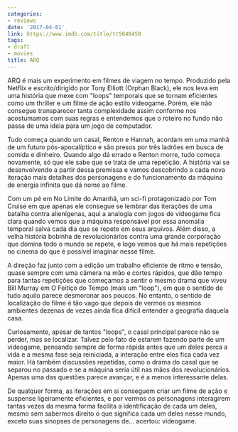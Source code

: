 ```yaml
---
categories:
- reviews
date: '2017-04-01'
link: https://www.imdb.com/title/tt5640450
tags:
- draft
- movies
title: ARQ
---
```


ARQ é mais um experimento em filmes de viagem no tempo. Produzido pela Netflix e escrito/dirigido por Tony Elliott (Orphan Black), ele nos leva em uma história que mexe com "loops" temporais que se tornam eficientes como um thriller e um filme de ação estilo videogame. Porém, ele não consegue transparecer tanta complexidade assim conforme nos acostumamos com suas regras e entendemos que o roteiro no fundo não passa de uma ideia para um jogo de computador.

Tudo começa quando um casal, Renton e Hannah, acordam em uma manhã de um futuro pós-apocalíptico e são presos por três ladrões em busca de comida e dinheiro. Quando algo dá errado e Renton morre, tudo começa novamente, só que ele sabe que se trata de uma repetição. A história vai se desenvolvendo a partir dessa premissa e vamos descobrindo a cada nova iteração mais detalhes dos personagens e do funcionamento da máquina de energia infinita que dá nome ao filme.

Com um pé em No Limite do Amanhã, um sci-fi protagonizado por Tom Cruise em que apenas ele consegue se lembrar das iterações de uma batalha contra alienígenas, aqui a analogia com jogos de videogame fica clara quando vemos que a máquina responsável por essa anomalia temporal salva cada dia que se repete em seus arquivos. Além disso, a velha história bobinha de revolucionários contra uma grande corporação que domina todo o mundo se repete, e logo vemos que há mais repetições no cinema do que é possível imaginar nesse filme.

A direção faz junto com a edição um trabalho eficiente de ritmo e tensão, quase sempre com uma câmera na mão e cortes rápidos, que dão tempo para tantas repetições que começamos a sentir o mesmo drama que viveu Bill Murray em O Feitiço do Tempo (mais um "loop"), em que o sentido de tudo aquilo parece desmoronar aos poucos. No entanto, o sentido de localização do filme é tão vago que depois de vermos os mesmos ambientes dezenas de vezes ainda fica difícil entender a geografia daquela casa.

Curiosamente, apesar de tantos "loops", o casal principal parece não se perder, mas se localizar. Talvez pelo fato de estarem fazendo parte de um videogame, pensando sempre de forma rápida antes que um deles perca a vida e a mesma fase seja reiniciada, a interação entre eles fica cada vez maior. Há também discussões repetidas, como o drama do casal que se separou no passado e se a máquina seria útil nas mãos dos revolucionários. Apenas uma das questões parece avançar, e é a menos interessante delas.

De qualquer forma, as iterações em si conseguem criar um filme de ação e suspense ligeiramente eficientes, e por vermos os personagens interagirem tantas vezes da mesma forma facilita a identificação de cada um deles, mesmo sem sabermos direito o que significa cada um deles nesse mundo, exceto suas sinopses de personagens de... acertou: videogame.
